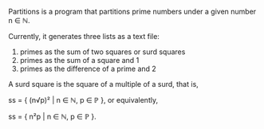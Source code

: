 Partitions is a program that partitions prime numbers under a given number n ∈ ℕ.

Currently, it generates three lists as a text file:
1) primes as the sum of two squares or surd squares
2) primes as the sum of a square and 1
3) primes as the difference of a prime and 2

A surd square is the square of a multiple of a surd, that is, 
   
   ss = { (n√p)² | n ∈ ℕ, p ∈ ℙ }, or equivalently, 
   
   ss = { n²p | n ∈ ℕ, p ∈ ℙ }.
